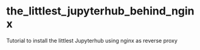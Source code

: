 # the_littlest_jupyterhub_behind_nginx
Tutorial to install the littlest Jupyterhub using nginx as reverse proxy
